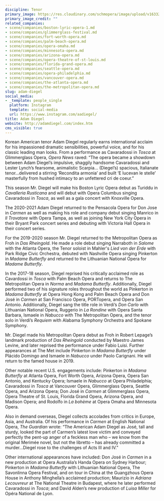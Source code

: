 ```yaml
---
discipline: Tenor
primary_image: https://res.cloudinary.com/schmopera/image/upload/v1633284412/media/2021/10/AdamDiegel_zlrfxa.jpg
primary_image_credit: ""
related_companies:
- scene/companies/boston-lyric-opera-1.md
- scene/companies/glimmerglass-festival.md
- scene/companies/fort-worth-opera.md
- scene/companies/palm-beach-opera.md
- scene/companies/opera-omaha.md
- scene/companies/minnesota-opera.md
- scene/companies/arizona-opera.md
- scene/companies/opera-theatre-of-st-louis.md
- scene/companies/florida-grand-opera.md
- scene/companies/seattle-opera.md
- scene/companies/opera-philadelphia.md
- scene/companies/vancouver-opera.md
- scene/companies/the-atlanta-opera.md
- scene/companies/the-metropolitan-opera.md
slug: adam-diegel
social_media:
- _template: people_single
  platform: Instagram
  template: social-media
  url: https://www.instagram.com/aadiegel/
title: Adam Diegel
website: http://adamdiegel.com/index.htm
cms_visible: true
---
```

Korean American tenor Adam Diegel regularly earns international acclaim for his impassioned dramatic sensibilities, powerful voice, and for his classic leading man looks. From a performance as Cavaradossi in _Tosca_ at Glimmerglass Opera, _Opera News_ raved: “The opera became a showdown between Adam Diegel’s impulsive, shaggily handsome Cavaradossi and Lester Lynch’s fearsome, animalistic Scarpia… (Diegel’s) spacious, Italianate tenor…delivered a stirring ‘Recondita armonia’ and built ‘E lucevan le stelle’ masterfully from hushed intimacy to an unfettered cri de coeur.”

This season Mr. Diegel will make his Boston Lyric Opera debut as Turiddu in _Cavalleria Rusticana_ and will debut with Opera Columbus singing Cavaradossi in _Tosca_, as well as a gala concert with Knoxville Opera.

The 2020-2021 Adam Diegel returned to the Pensacola Opera for Don Jose in _Carmen_ as well as making his role and company debut singing Manrico in _Il Trovatore_ with Opera Tampa, as well as joining New York City Opera in their Bryant Park concert series and debuting with Victoria Hall Opera in their concert series.

For the 2019-2020 season Mr. Diegel returned to the Metropolitan Opera as Froh in _Das Rheingold_. He made a role debut singing Narraboth in _Salome_ with the Atlanta Opera, the Tenor soloist in Mahler's _Lied von der Erde_ with Park Ridge Civic Orchestra, debuted with Nashville Opera singing Pinkerton in _Madame Butterfly_ and returned to the Lithuanian National Opera for _Madame Butterfly_.

In the 2017-18 season, Diegel reprised his critically acclaimed role as Cavardossi in _Tosca_ with Palm Beach Opera and returns to The Metropolitan Opera in _Norma_ and _Madama Butterfly_. Additionally, Diegel performed two of his signature roles throughout the world as Pinkerton in _Madama Butterfly_ at Opera Hong Kong and Palm Beach Opera and Don José in _Carmen_ at San Francisco Opera, PORTopera, and Opera San Antonio. Additionally, Diegel sang the title role in Verdi’s _Don Carlo_ with Lithuanian National Opera, Ruggerio in _La Rondine_ with Opera Santa Barbara, Ismaele in _Nabucco_ with The Metropolitan Opera, and the tenor solo in Verdi’s _Requiem_ with Alabama Symphony Orchestra and Spokane Symphony.

Mr. Diegel made his Metropolitan Opera debut as Froh in Robert Lepage’s landmark production of _Das Rheingold_ conducted by Maestro James Levine, and later reprised the performance under Fabio Luisi. Further appearances at The Met include Pinkerton in _Madama Butterfly_ under Plácido Domingo and Ismaele in _Nabucco_ under Paolo Carignani. He will return to the famed house in 2019.

Other notable recent U.S. engagements include: Pinkerton in _Madama Butterfly_ at Atlanta Opera, Fort Worth Opera, Arizona Opera, Opera San Antonio, and Kentucky Opera; Ismaele in _Nabucco_ at Opera Philadelphia; Cavaradossi in _Tosca_ at Vancouver Opera, Glimmerglass Opera, Seattle Opera, and Arizona Opera; Don José in _Carmen_ at Glimmerglass Opera, Opera Theatre of St. Louis, Florida Grand Opera, Arizona Opera, and Madison Opera; and Rodolfo in _La bohème_ at Opera Omaha and Minnesota Opera.

Also in demand overseas, Diegel collects accolades from critics in Europe, Asia, and Australia. Of his performance in _Carmen_ at English National Opera, _The Guardian_ wrote: “The American Adam Diegel as José, tall and sturdy, looked the part of Carmen’s latest love victim and conveyed perfectly the pent-up anger of a feckless man who – we know from the original Merimée novel, but not the libretto – has already committed a murder…Diegel rose to the challenges of Acts III and IV.”

Other international appearances have included: Don José in _Carmen_ in a new production at Opera Australia’s Handa Opera on Sydney Harbour; Pinkerton in _Madama Butterfly_ with Lithuanian National Opera, The Savonlinna Opera Festival, and on tour in China at the Guangzhous Opera House in Anthony Minghella’s acclaimed production; Maurizio in _Adriana Lecouvreur_ at The National Theatre in Budapest, where he later performed Cavaradossi in _Tosca_; and David Alden’s new production of _Luisa Miller_ for Opéra National de Lyon.